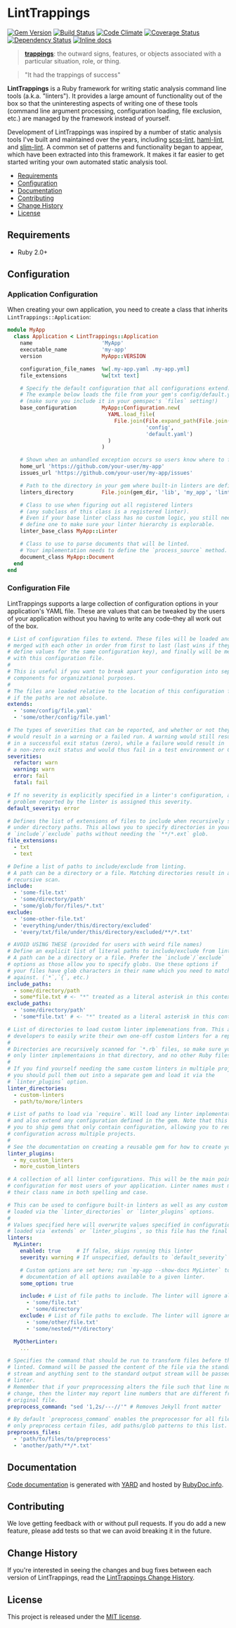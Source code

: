 # LintTrappings

[![Gem Version](https://badge.fury.io/rb/lint_trappings.svg)](http://badge.fury.io/rb/lint_trappings)
[![Build Status](https://travis-ci.org/sds/lint-trappings.svg?branch=master)](https://travis-ci.org/sds/lint-trappings)
[![Code Climate](https://codeclimate.com/github/sds/lint-trappings.svg)](https://codeclimate.com/github/sds/lint-trappings)
[![Coverage Status](https://coveralls.io/repos/sds/lint-trappings/badge.svg)](https://coveralls.io/r/sds/lint-trappings)
[![Dependency Status](https://gemnasium.com/sds/lint-trappings.svg)](https://gemnasium.com/sds/lint-trappings)
[![Inline docs](http://inch-ci.org/github/sds/lint-trappings.svg?branch=master)](http://inch-ci.org/github/sds/lint-trappings)

> [**trappings**](https://www.google.com/search?q=trappings): the outward signs,
> features, or objects associated with a particular situation, role, or thing.

> "It had the trappings of success"

**LintTrappings** is a Ruby framework for writing static analysis command line tools
(a.k.a. "linters"). It provides a large amount of functionality out of
the box so that the uninteresting aspects of writing one of these tools
(command line argument processing, configuration loading, file exclusion, etc.)
are managed by the framework instead of yourself.

Development of LintTrappings was inspired by a number of static analysis tools
I've built and maintained over the years, including [scss-lint], [haml-lint],
and [slim-lint]. A common set of patterns and functionality began to appear,
which have been extracted into this framework. It makes it far easier to get
started writing your own automated static analysis tool.

[scss-lint]: https://github.com/brigade/scss-lint
[haml-lint]: https://github.com/brigade/haml-lint
[slim-lint]: https://github.com/sds/slim-lint

* [Requirements](#requirements)
* [Configuration](#configuration)
* [Documentation](#documentation)
* [Contributing](#contributing)
* [Change History](#change-history)
* [License](#license)

## Requirements

 * Ruby 2.0+

## Configuration

### Application Configuration

When creating your own application, you need to create a class that inherits
`LintTrappings::Application`:

```ruby
module MyApp
  class Application < LintTrappings::Application
    name                      'MyApp'
    executable_name           'my-app'
    version                   MyApp::VERSION

    configuration_file_names  %w[.my-app.yaml .my-app.yml]
    file_extensions           %w[txt text]

    # Specify the default configuration that all configurations extend.
    # The example below loads the file from your gem's config/default.yaml
    # (make sure you include it in your gemspec's `files` setting!)
    base_configuration        MyApp::Configuration.new(
                                YAML.load_file(
                                  File.join(File.expand_path(File.join(File.dirname(__FILE__), '..', '..'))
                                            'config',
                                            'default.yaml')
                                )
                              )

    # Shown when an unhandled exception occurs so users know where to file issues
    home_url 'https://github.com/your-user/my-app'
    issues_url 'https://github.com/your-user/my-app/issues'

    # Path to the directory in your gem where built-in linters are defined
    linters_directory         File.join(gem_dir, 'lib', 'my_app', 'linter')

    # Class to use when figuring out all registered linters
    # (any subclass of this class is a registered linter).
    # Even if your base linter class has no custom logic, you still need to
    # define one to make sure your linter hierarchy is explorable.
    linter_base_class MyApp::Linter

    # Class to use to parse documents that will be linted.
    # Your implementation needs to define the `process_source` method.
    document_class MyApp::Document
  end
end
```

### Configuration File

LintTrappings supports a large collection of configuration options in your
application's YAML file. These are values that can be tweaked by the users
of your application without you having to write any code–they all work out
of the box.

```yaml
# List of configuration files to extend. These files will be loaded and
# merged with each other in order from first to last (last wins if they
# define values for the same configuration key), and finally will be merged
# with this configuration file.
#
# This is useful if you want to break apart your configuration into separate
# components for organizational purposes.
#
# The files are loaded relative to the location of this configuration file
# if the paths are not absolute.
extends:
  - 'some/config/file.yaml'
  - 'some/other/config/file.yaml'

# The types of severities that can be reported, and whether or not they
# would result in a warning or a failed run. A warning would still result
# in a successful exit status (zero), while a failure would result in
# a non-zero exit status and would thus fail in a test environment or CI.
severities:
  refactor: warn
  warning: warn
  error: fail
  fatal: fail

# If no severity is explicitly specified in a linter's configuration, any
# problem reported by the linter is assigned this severity.
default_severity: error

# Defines the list of extensions of files to include when recursively searching
# under directory paths. This allows you to specify directories in your
# `include`/`exclude` paths without needing the `**/*.ext` glob.
file_extensions:
  - txt
  - text

# Define a list of paths to include/exclude from linting.
# A path can be a directory or a file. Matching directories result in a
# recursive scan.
include:
  - 'some-file.txt'
  - 'some/directory/path'
  - 'some/glob/for/files/*.txt'
exclude:
  - 'some-other-file.txt'
  - 'everything/under/this/directory/excluded'
  - 'every/txt/file/under/this/directory/excluded/**/*.txt'

# AVOID USING THESE (provided for users with weird file names)
# Define an explicit list of literal paths to include/exclude from linting.
# A path can be a directory or a file. Prefer the `include`/`exclude`
# options as those allow you to specify globs. Use these options if
# your files have glob characters in their name which you need to match
# against. (`*`,`{`, etc.)
include_paths:
  - some/directory/path
  - some*file.txt # <- "*" treated as a literal asterisk in this context!
exclude_paths:
  - 'some/directory/path'
  - 'some*file.txt' # <- "*" treated as a literal asterisk in this context!

# List of directories to load custom linter implemenations from. This allows
# developers to easily write their own one-off custom linters for a repository.
#
# Directories are recursively scanned for `*.rb` files, so make sure you keep
# only linter implementaions in that directory, and no other Ruby files!
#
# If you find yourself needing the same custom linters in multiple projects,
# you should pull them out into a separate gem and load it via the
# `linter_plugins` option.
linter_directories:
  - custom-linters
  - path/to/more/linters

# List of paths to load via `require`. Will load any linter implementations
# and also extend any configuration defined in the gem. Note that this allows
# you to ship gems that only contain configuration, allowing you to reuse
# configuration across multiple projects.
#
# See the documentation on creating a reusable gem for how to create your own.
linter_plugins:
  - my_custom_linters
  - more_custom_linters

# A collection of all linter configurations. This will be the main point of
# configuration for most users of your application. Linter names must match
# their class name in both spelling and case.

# This can be used to configure built-in linters as well as any custom linters
# loaded via the `linter_directories` or `linter_plugins` options.
#
# Values specified here will overwrite values specified in configurations
# loaded via `extends` or `linter_plugins`, so this file has the final say.
linters:
  MyLinter:
    enabled: true     # If false, skips running this linter
    severity: warning # If unspecified, defaults to `default_severity`

    # Custom options are set here; run `my-app --show-docs MyLinter` to see
    # documentation of all options available to a given linter.
    some_option: true

    include: # List of file paths to include. The linter will ignore all others.
      - 'some/file.txt'
      - 'some/directory'
    exclude: # List of file paths to exclude. The linter will ignore any of these.
      - 'some/other/file.txt'
      - 'some/nested/**/directory'

  MyOtherLinter:
    ...

# Specifies the command that should be run to transform files before they are
# linted. Command will be passed the content of the file via the standard input
# stream and anything sent to the standard output stream will be passed to the
# linter.
# Remember that if your preprocessing alters the file such that line numbers
# change, then the linter may report line numbers that are different from the
# original file.
preprocess_command: "sed '1,2s/---//'" # Removes Jekyll front matter

# By default `preprocess_command` enables the preprocessor for all files. To
# only preprocess certain files, add paths/glob patterns to this list.
preprocess_files:
  - 'path/to/files/to/preprocess'
  - 'another/path/**/*.txt'
```

## Documentation

[Code documentation] is generated with [YARD] and hosted by [RubyDoc.info].

[Code documentation]: http://rdoc.info/github/sds/lint-trappings/master/frames
[YARD]: http://yardoc.org/
[RubyDoc.info]: http://rdoc.info/

## Contributing

We love getting feedback with or without pull requests. If you do add a new
feature, please add tests so that we can avoid breaking it in the future.

## Change History

If you're interested in seeing the changes and bug fixes between each version
of LintTrappings, read the [LintTrappings Change History](CHANGELOG.md).

## License

This project is released under the [MIT license](LICENSE.md).
